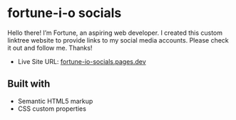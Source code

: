 # fortune-i-o socials

Hello there! I’m Fortune, an aspiring web developer. I created this custom linktree website to provide links to my social media accounts. Please check it out and follow me. Thanks!

- Live Site URL: [fortune-io-socials.pages.dev](https://fortune-io-socials.pages.dev "Fortune Iyoha | Socials")

## Built with

- Semantic HTML5 markup
- CSS custom properties
